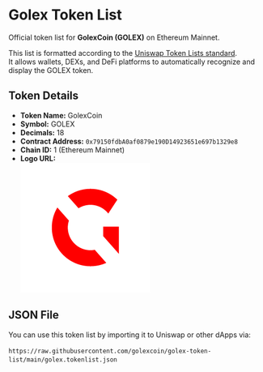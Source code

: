 # Golex Token List

Official token list for **GolexCoin (GOLEX)** on Ethereum Mainnet.

This list is formatted according to the [Uniswap Token Lists standard](https://github.com/Uniswap/token-lists).  
It allows wallets, DEXs, and DeFi platforms to automatically recognize and display the GOLEX token.

## Token Details

- **Token Name:** GolexCoin  
- **Symbol:** GOLEX  
- **Decimals:** 18  
- **Contract Address:** `0x79150fdbA0af0879e190D14923651e697b1329e8`  
- **Chain ID:** 1 (Ethereum Mainnet)  
- **Logo URL:**  
  ![GOLEX Logo](https://raw.githubusercontent.com/golexcoin/golex-token-list/main/assets/logo/logo-golexcoin-256x256.png)

## JSON File

You can use this token list by importing it to Uniswap or other dApps via:

`https://raw.githubusercontent.com/golexcoin/golex-token-list/main/golex.tokenlist.json`
